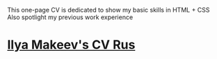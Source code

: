 This one-page CV is dedicated to show my basic skills in HTML + CSS <br>
Also spotlight my previous work experience

# [Ilya Makeev's CV Rus]()
